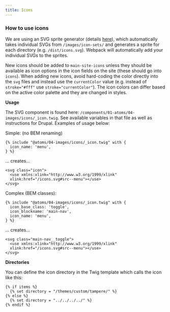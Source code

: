 ```yaml
---
title: Icons
---
```


### How to use icons

We are using an SVG sprite generator (details [here](https://www.npmjs.com/package/svg-sprite-loader)), which automatically takes individual SVGs from `/images/icon-sets/` and generates a sprite for each directory (e.g. `/dist/icons.svg`). Webpack will automatically add your individual SVGs to the sprites.

New icons should be added to `main-site-icons` unless they should be available as icon options in the icon fields on the site (these should go into `icons`). When adding new icons, avoid hard-coding the color directly into the `svg` files and instead use the `currentColor` value (e.g. instead of `stroke="#fff"` use `stroke="currentColor"`). The icon colors can differ based on the active color palette and they are changed in styles.

**Usage**

The SVG component is found here:
`/components/01-atoms/04-images/icons/_icon.twig`.
See available variables in that file
as well as instructions for Drupal. Examples of usage below:

Simple: (no BEM renaming)

```
{% include "@atoms/04-images/icons/_icon.twig" with {
  icon_name: 'menu',
} %}
```

... creates...

```
<svg class="icon">
  <use xmlns:xlink="http://www.w3.org/1999/xlink"
  xlink:href="/icons.svg#src--menu"></use>
</svg>
```

Complex (BEM classes):

```
{% include "@atoms/04-images/icons/_icon.twig" with {
  icon_base_class: 'toggle',
  icon_blockname: 'main-nav',
  icon_name: 'menu',
} %}
```

... creates...

```
<svg class="main-nav__toggle">
  <use xmlns:xlink="http://www.w3.org/1999/xlink"
  xlink:href="/icons.svg#src--menu"></use>
</svg>
```

**Directories**

You can define the icon directory in the Twig template which calls the icon like this:

```
{% if items %}
  {% set directory = "/themes/custom/tampere/" %}
{% else %}
  {% set directory = "../../../../" %}
{% endif %}
```
